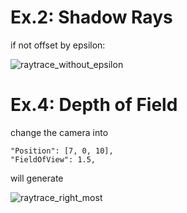 # Ex.2: Shadow Rays

if not offset by epsilon:

![raytrace_without_epsilon](./build/raytrace_without_epsilon.png)



# Ex.4: Depth of Field

change the camera into

```
"Position": [7, 0, 10],
"FieldOfView": 1.5,
```

will generate

![raytrace_right_most](./build/raytrace_right_most.png)

